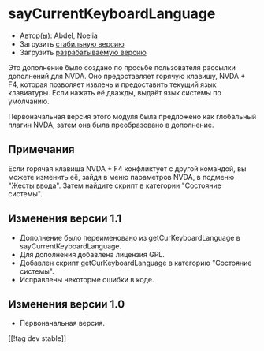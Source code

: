 # sayCurrentKeyboardLanguage #

*	 Автор(ы): Abdel, Noelia
*	 Загрузить [стабильную версию][1]
*	 Загрузить [разрабатываемую версию][1]

Это дополнение было создано по просьбе пользователя рассылки дополнений для
NVDA.  Оно предоставляет горячую клавишу, NVDA + F4, которая позволяет
извлечь и предоставить текущий язык клавиатуры.  Если нажать её дважды,
выдаёт язык системы по умолчанию.

Первоначальная версия этого модуля была предложено как глобальный плагин
NVDA, затем она была преобразовано в дополнение.

## Примечания

Если горячая клавиша NVDA + F4 конфликтует с другой командой, вы можете
изменить её, зайдя в меню параметров NVDA, в подменю "Жесты ввода".  Затем
найдите скрипт в категории "Состояние системы".

## Изменения версии 1.1

*	 Дополнение было переименовано из getCurKeyboardLanguage в
   sayCurrentKeyboardLanguage.
*	 Для дополнения добавлена лицензия GPL.
*	 Добавлен скрипт getCurKeyboardLanguage в категорию "Состояние системы".
*	 Исправлены некоторые ошибки в коде.

## Изменения версии 1.0

*	 Первоначальная версия.

[[!tag dev stable]]

[1]: https://addons.nvda-project.org/files/get.php?file=ckbl

